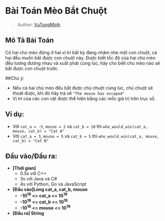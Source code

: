 # Bài Toán Mèo Bắt Chuột

> Author: [VuTungMinh](https://codelearn.io/profile/508906)

## Mô Tả Bài Toán
Có hai chú mèo đứng ở hai vị trí bất kỳ đang nhăm nhe một con chuột, cả hai đều muốn bắt được con chuột này. Được biết tốc độ của hai chú mèo đều tương đương nhau và xuất phát cùng lúc, hãy cho biết chú mèo nào sẽ bắt được con chuột trước.

##Chú ý:
- Nếu cả hai chú mèo đều bắt được chú chuột cùng lúc, chú chuột sẽ thoát được, khi đó hãy trả về `"The mouse has escaped"`
- Vị trí của các con vật được thể hiện bằng các mốc giá trị trên trục số.

## Ví dụ:
- Với `cat_a = -5`, `mouse = 2` và `cat_b = 10` thì `who_would_win(cat_a, mouse, cat_b) = "Cat A"`
- Với `cat_a = 3`, `mouse = 5` và `cat_b = 5` thì `who_would_win(cat_a, mouse, cat_b) = "Cat B"`


## Đầu vào/Đầu ra:

- **[Thời gian]**
   - 0.5s với C++ 
   - 3s với Java và C#
   - 4s với Python, Go và JavaScript
- **[Đầu vào]Long cat_a, cat_b, mouse**
    - **-10<sup>18</sup> <= cat_a <= 10<sup>18</sup>**
    - **-10<sup>18</sup> <= cat_b <= 10<sup>18</sup>**
    - **-10<sup>18</sup> <= mouse <= 10<sup>18</sup>**
- **[Đầu ra] String** 